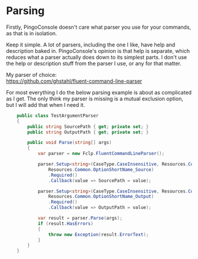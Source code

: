 # Parsing
Firstly, PingoConsole doesn't care what parser you use for your commands, as that is in isolation.

Keep it simple.  A lot of parsers, including the one I like, have help and description baked in.  PingoConsole's opinion is that help is separate, which reduces what a parser actually does down to its simplest parts.  I don't use the help or description stuff from the parser I use, or any for that matter.  

My parser of choice:  
https://github.com/ghstahl/fluent-command-line-parser

For most everything I do the below parsing example is about as complicated as I get.  The only think my parser is missing is a mutual exclusion option, but I will add that when I need it.

```c#  
    public class TestArgumentParser
    {
        public string SourcePath { get; private set; }
        public string OutputPath { get; private set; }

        public void Parse(string[] args)
        {
            var parser = new Fclp.FluentCommandLineParser();

            parser.Setup<string>(CaseType.CaseInsensitive, Resources.Common.OptionLongName_Source,
                Resources.Common.OptionShortName_Source)
                .Required()
                .Callback(value => SourcePath = value);

            parser.Setup<string>(CaseType.CaseInsensitive, Resources.Common.OptionLongName_Output,
                Resources.Common.OptionShortName_Output)
                .Required()
                .Callback(value => OutputPath = value);

            var result = parser.Parse(args);
            if (result.HasErrors)
            {
                throw new Exception(result.ErrorText);
            }
        }
    }
```


